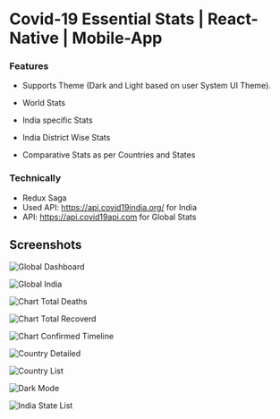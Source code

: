 # Covid-19 Essential Stats | React-Native | Mobile-App


### Features
 - Supports Theme (Dark and Light based on user System UI Theme).

- World Stats
- India specific Stats
- India District Wise Stats
- Comparative Stats as per Countries and States


### Technically
- Redux Saga
- Used API: https://api.covid19india.org/ for India
- API: https://api.covid19api.com for Global Stats



## Screenshots

![Global Dashboard](https://github.com/naheed-shamim/covid19-react-native/blob/master/screenshots/DashboardGlobal.png?raw=true)

![Global India](https://github.com/naheed-shamim/covid19-react-native/blob/master/screenshots/DashboardIndia.png?raw=true)

![Chart Total Deaths](https://github.com/naheed-shamim/covid19-react-native/blob/master/screenshots/ChartDeathsTotal.png?raw=true)

![Chart Total Recoverd](https://github.com/naheed-shamim/covid19-react-native/blob/master/screenshots/ChartRecovered.png?raw=true)

![Chart Confirmed Timeline](https://github.com/naheed-shamim/covid19-react-native/blob/master/screenshots/TimeLine.png?raw=true)

![Country Detailed](https://github.com/naheed-shamim/covid19-react-native/blob/master/screenshots/CountryDetail.png?raw=true)

![Country List](https://github.com/naheed-shamim/covid19-react-native/blob/master/screenshots/CountryList.png?raw=true)

![Dark Mode](https://github.com/naheed-shamim/covid19-react-native/blob/master/screenshots/DarkModeSearch.png?raw=true)

![India State List](https://github.com/naheed-shamim/covid19-react-native/blob/master/screenshots/IndiaList.png?raw=true)



